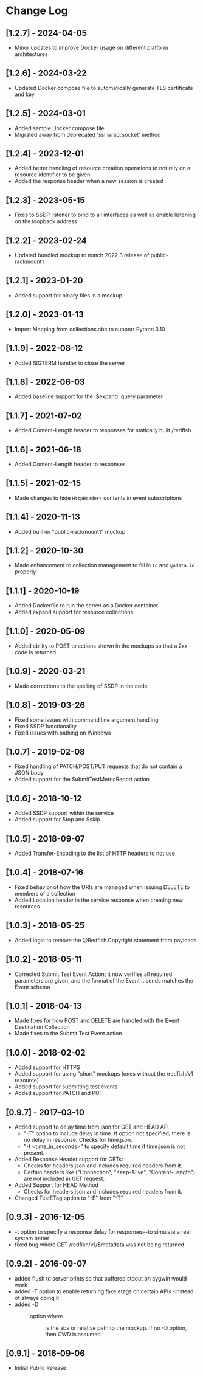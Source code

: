 # Change Log

## [1.2.7] - 2024-04-05
- Minor updates to improve Docker usage on different platform architectures

## [1.2.6] - 2024-03-22
- Updated Docker compose file to automatically generate TLS certificate and key

## [1.2.5] - 2024-03-01
- Added sample Docker compose file
- Migrated away from deprecated 'ssl.wrap_socket' method

## [1.2.4] - 2023-12-01
- Added better handling of resource creation operations to not rely on a resource identifier to be given
- Added the  response header when a new session is created

## [1.2.3] - 2023-05-15
- Fixes to SSDP listener to bind to all interfaces as well as enable listening on the loopback address

## [1.2.2] - 2023-02-24
- Updated bundled mockup to match 2022.3 release of public-rackmount1

## [1.2.1] - 2023-01-20
- Added support for binary files in a mockup

## [1.2.0] - 2023-01-13
- Import Mapping from collections.abc to support Python 3.10

## [1.1.9] - 2022-08-12
- Added SIGTERM handler to close the server

## [1.1.8] - 2022-06-03
- Added baseline support for the '$expand' query parameter

## [1.1.7] - 2021-07-02
- Added Content-Length header to responses for statically built /redfish

## [1.1.6] - 2021-06-18
- Added Content-Length header to responses

## [1.1.5] - 2021-02-15
- Made changes to hide `HttpHeaders` contents in event subscriptions

## [1.1.4] - 2020-11-13
- Added built-in "public-rackmount1" mockup

## [1.1.2] - 2020-10-30
- Made enhancement to collection management to fill in `Id` and `@odata.id` properly

## [1.1.1] - 2020-10-19
- Added Dockerfile to run the server as a Docker container
- Added expand support for resource collections

## [1.1.0] - 2020-05-09
- Added ability to POST to actions shown in the mockups so that a 2xx code is returned

## [1.0.9] - 2020-03-21
- Made corrections to the spelling of SSDP in the code

## [1.0.8] - 2019-03-26
- Fixed some issues with command line argument handling
- Fixed SSDP functionality
- Fixed issues with pathing on Windows

## [1.0.7] - 2019-02-08
- Fixed handling of PATCH/POST/PUT requests that do not contain a JSON body
- Added support for the SubmitTestMetricReport action

## [1.0.6] - 2018-10-12
- Added SSDP support within the service
- Added support for $top and $skip

## [1.0.5] - 2018-09-07
- Added Transfer-Encoding to the list of HTTP headers to not use

## [1.0.4] - 2018-07-16
- Fixed behavior of how the URIs are managed when issuing DELETE to members of a collection
- Added Location header in the service response when creating new resources

## [1.0.3] - 2018-05-25
- Added logic to remove the @Redfish.Copyright statement from payloads

## [1.0.2] - 2018-05-11
- Corrected Submit Test Event Action; it now verifies all required parameters are given, and the format of the Event it sends matches the Event schema

## [1.0.1] - 2018-04-13
- Made fixes for how POST and DELETE are handled with the Event Destination Collection
- Made fixes to the Submit Test Event action

## [1.0.0] - 2018-02-02
- Added support for HTTPS
- Added support for using "short" mockups (ones without the /redfish/v1 resource)
- Added support for submitting test events
- Added support for PATCH and PUT

## [0.9.7] - 2017-03-10
- Added support to delay time from json for GET and HEAD API  
    - "-T" option to include delay in time. If option not specified, there is no delay in response. Checks for time.json.
    - "-t <time_in_seconds>" to specify default time if time.json is not present.
- Added Response Header support for GETs: 
    - Checks for headers.json and includes required headers from it.
    - Certain headers like ("Connection", "Keep-Alive", "Content-Length") are not included in GET request.
- Added Support for HEAD Method
    - Checks for headers.json and includes required headers from it.
- Changed TestETag option to "-E" from "-T" 

## [0.9.3] - 2016-12-05
- -t <responseTime> option to specify a response delay for responses--to simulate a real system better
- fixed bug where GET /redfish/v1/$metadata was not being returned

## [0.9.2] - 2016-09-07
- added flush to server prints so that buffered stdout on cygwin would work
- added -T option to enable returning fake etags on certain APIs -instead of always doing it
- added -D <dir>  option  where <dir> is the abs or relative path to the mockup.  if no -D option, then CWD is assumed

## [0.9.1] - 2016-09-06
- Initial Public Release
